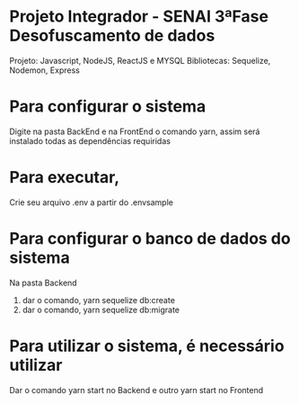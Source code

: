 # Projeto Integrador - SENAI 3ªFase Desofuscamento de dados
Projeto: Javascript, NodeJS, ReactJS e MYSQL
Bibliotecas: Sequelize, Nodemon, Express

# Para configurar o sistema
Digite na pasta BackEnd e na FrontEnd o comando yarn, assim será instalado
todas as dependências requiridas

# Para executar, 
Crie seu arquivo .env a partir do .envsample

# Para configurar o banco de dados do sistema
Na pasta Backend
1) dar o comando, yarn sequelize db:create
2) dar o comando, yarn sequelize db:migrate

# Para utilizar o sistema, é necessário utilizar
Dar o comando yarn start no Backend e outro yarn start no Frontend
